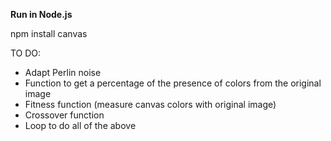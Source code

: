 **Run in Node.js**

npm install canvas

TO DO:

- Adapt Perlin noise
- Function to get a percentage of the presence of colors from the original image
- Fitness function (measure canvas colors with original image)
- Crossover function
- Loop to do all of the above
